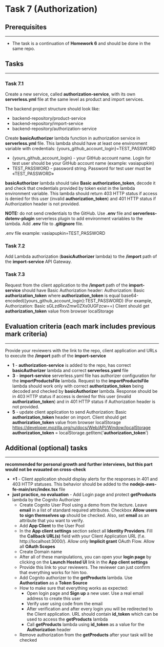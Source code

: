 # Task 7 (Authorization)

## Prerequisites
---
- The task is a continuation of **Homework 6** and should be done in the same repo.

## Tasks
---

### Task 7.1
 
Create a new service, called **authorization-service**, with its own **serverless.yml** file at the same level as product and import services.

The backend project structure should look like:
* backend-repository/product-service
* backend-repository/import-service
* backend-repository/authorization-service
 
Create **basicAuthorizer** lambda function in authorization service in **serverless.yml** file. This lambda should have at least one environment variable with credentials: {yours_github_account_login}=TEST_PASSWORD
* {yours_github_account_login} - your GitHub account name. Login for test user should be your GitHub account name (example: vasiapupkin)
* TEST_PASSWORD - password string. Password for test user must be «TEST_PASSWORD»
 
**basicAuthorizer** lambda should take **Basic authorization_token**, decode it and check that credentials provided by token exist in the lambda environment variable. This lambda should return 403 HTTP status if access is denied for this user (invalid **authorization_token**) and 401 HTTP status if Authorization header is not provided.
 
**NOTE:** do not send credentials to the GitHub. Use **.env** file and **serverless-dotenv-plugin** serverless plugin to add environment variables to the lambda. Add **.env** file to **.gitignore** file.

.env file example:
vasiapupkin=TEST_PASSWORD
 
### Task 7.2
 
Add Lambda authorization (**basicAuthorizer** lambda) to the **/import** path of the **import-service** API Gateway.
 
### Task 7.3
 
Request from the client application to the **/import** path of the **import-service** should have Basic Authorization header: 
Authorization: Basic **authorization_token** 
where **authorization_token** is equal base64-encoded({yours_github_account_login}:TEST_PASSWORD)
(For example, Authorization: Basic sGLzdRxvZmw0ZXs0UGFzcw==)
Client should get **authorization_token** value from browser localStorage
 
## Evaluation criteria (each mark includes previous mark criteria)
---

Provide your reviewers with the link to the repo, client application and URLs to execute the **/import** path of the **import-service**

* **1** - **authorization-service** is added to the repo, has correct **basicAuthorizer** lambda and correct **serverless.yaml** file
* **3** - **import-service** serverless.yaml file has authorizer configuration for the **importProductsFile** lambda. Request to the **importProductsFile** lambda should work only with correct **authorization_token** being decoded and checked by **basicAuthorizer** lambda. Response should be in 403 HTTP status if access is denied for this user (invalid **authorization_token**) and in 401 HTTP status if Authorization header is not provided.
* **5** - update client application to send Authorization: Basic **authorization_token** header on import. Client should get **authorization_token** value from browser localStorage https://developer.mozilla.org/ru/docs/Web/API/Window/localStorage
**authorization_token** = localStorage.getItem('**authorization_token**')
 
## Additional (optional) tasks
---

**recommended for personal growth and further interviews, but this part would not be evauated on cross-check**

* **+1** - Client application should display alerts for the responses in 401 and 403 HTTP statuses. This behavior should be added to the **nodejs-aws-fe-main/src/index.tsx** file
* **just practice, no evaluation** - Add Login page and protect **getProducts** lambda by the Cognito Authorizer
  * Create Cognito User Pool using a demo from the lecture. Leave **email** in a list of standard required attributes. Checkbox **Allow users to sign themselves up** should be checked. Also, set **email** as an attribute that you want to verify.
  * Add **App Client** to the User Pool
  * In the **App client settings** section select all **Identity Providers**. Fill the **Callback URL(s)** field with your Client Application URL (f.e. http://localhost:3000/). Allow only **Implicit grant** OAuth Flow. Allow all **OAuth Scopes**
  * Create Domain name
  * After all of these manipulations, you can open your **login page** by clicking on the **Launch Hosted UI** link in the **App client settings**
  * Provide this link to your reviewers. The reviewer can just confirm that everything works for him too.
  * Add Cognito authorizer to the **getProducts** lambda. Use **Authorization** as a **Token Source**
  * How to make sure that everything works as expected:
    * Open login page and **Sign up** a new user. Use a real email address to create this user
    * Verify user using code from the email
    * After verification and after every login you will be redirected to the Client application. URL should contain **id_token** which can be used to access the **getProducts** lambda
    * Call **getProducts** lambda using **id_token** as a value for the **Authorization** header
  * Remove authorization from the **getProducts** after your task will be checked


